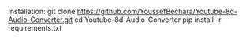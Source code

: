 Installation:
git clone https://github.com/YoussefBechara/Youtube-8d-Audio-Converter.git
cd Youtube-8d-Audio-Converter
pip install -r requirements.txt

